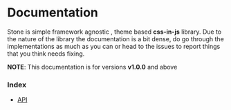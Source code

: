 # Documentation

Stone is simple framework agnostic , theme based **css-in-js** library. Due to the nature of the library the documentation is a bit dense, do go through the implementations as much as you can or head to the issues to report things that you think needs fixing.

**NOTE**: This documentation is for versions **v1.0.0** and above

### Index

- [API](/documentation/api.html)

